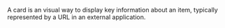 A card is an visual way to display key information about an item, typically represented by a URL in an external application.